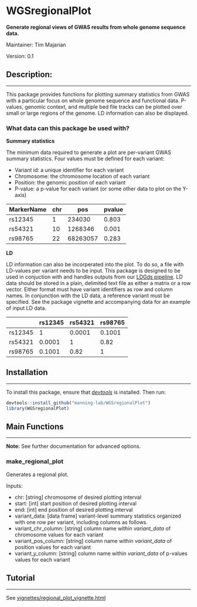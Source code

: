 # WGSregionalPlot
**Generate regional views of GWAS results from whole genome sequence data.**

Maintainer: Tim Majarian

Version: 0.1

## Description:
------------------------------------------
This package provides functions for plotting summary statistics from GWAS with a particular focus on whole genome sequence and functional data. P-values, genomic context, and multiple bed file tracks can be plotted over small or large regions of the genome. LD information can also be displayed.

### What data can this package be used with?
**Summary statistics**

The minimum data required to generate a plot are per-variant GWAS summary statistics. Four values must be defined for each variant:
- Variant id: a unique identifier for each variant
- Chromosome: the chromosome location of each variant
- Position: the genomic position of each variant
- P-value: a p-value for each variant  (or some other data to plot on the Y-axis)


| MarkerName | chr | pos | pvalue |
-----------|--------|----|---------
| rs12345 |	1	| 234030 |	0.803 |
| rs54321 |	10	| 1268346 |	0.001 |
| rs98765 |	22	| 68263057 |	0.283 |

**LD**

LD information can also be incorperated into the plot. To do so, a file with LD-values per variant needs to be input. This package is designed to be used in conjuction with and handles outputs from our [LDGds pipeline](https://github.com/AnalysisCommons/LDGds). LD data should be stored in a plain, delimited text file as either a matrix or a row vector. Either format must have variant identifiers as row and column names. In conjunction with the LD data, a reference variant must be specified. See the package vignette and accompanying data for an example of input LD data.

| | rs12345 | rs54321 | rs98765 |
---|-------|----------|-------------
| rs12345 |	1	| 0.0001 |	0.1001 |
| rs54321 | 0.0001 | 1 | 0.82 |
| rs98765 | 0.1001 | 0.82 | 1 |

## Installation
------------------------------------------
To install this package, ensure that [*devtools*](https://cran.r-project.org/web/packages/devtools/readme/README.html) is installed. Then run:

```R
devtools::install_github("manning-lab/WGSregionalPlot")
library(WGSregionalPlot)
```

## Main Functions
------------------------------------------
**Note:** See further documentation for advanced options.

### make_regional_plot
Generates a regional plot.

Inputs:
- chr: [string] chromosome of desired plotting interval
- start: [int] start position of desired plotting interval
- end: [int] end position of desired plotting interval
- variant_data: [data frame] variant-level summary statistics organized with one row per variant, including columns as follows.
- variant_chr_column: [string] column name within *variant_data* of chromosome values for each variant
- variant_pos_column: [string] column name within *variant_data* of position values for each variant
- variant_y_column: [string] column name within *variant_data* of p-values values for each variant

## Tutorial
------------------------------------------
See [vignettes/regional_plot_vignette.html](https://github.com/manning-lab/WGSregionalPlot/blob/master/vignettes/regional_plot_vingette.html)
